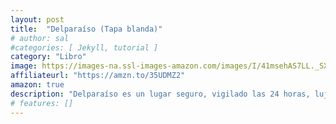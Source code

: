 ```yaml
---
layout: post
title:  "Delparaíso (Tapa blanda)"
# author: sal
#categories: [ Jekyll, tutorial ]
category: "Libro"
image: https://images-na.ssl-images-amazon.com/images/I/41msehAS7LL._SX324_BO1,204,203,200_.jpg
affiliateurl: "https://amzn.to/35UDMZ2"
amazon: true
description: "Delparaíso es un lugar seguro, vigilado las 24 horas, lujoso e inexpugnable. Sin embargo, sus muros no protegen del miedo, del amor, de la tristeza, del deseo y de la muerte. ¿Acaso tiene sentido protegerse de la vida?"
# features: []
---
```

